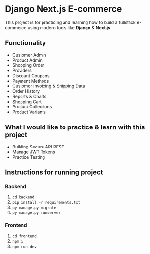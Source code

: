 # Django Next.js E-commerce

This project is for practicing and learning how to build a fullstack e-commerce using modern tools like **Django** & **Next.js**

## Functionality

* Customer Admin
* Product Admin
* Shopping Order
* Providers
* Discount Coupons
* Payment Methods
* Customer Invoicing & Shipping Data
* Order History
* Reports & Charts
* Shopping Cart
* Product Collections
* Product Variants

## What I would like to practice & learn with this project

* Building Secure API REST
* Manage JWT Tokens
* Practice Testing 

## Instructions for running project

### Backend

1. `cd backend`
2. `pip install -r requirements.txt`
3. `py manage.py migrate`
4. `py manage.py runserver`

### Frontend

1. `cd frontend`
2. `npm i`
3. `npm run dev`